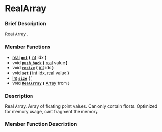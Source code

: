 #  RealArray  

###  Brief Description  
Real Array .

###  Member Functions 
  * [real](class_real)  **[`get`](#get)**  **(** [int](class_int) idx  **)**
  * void  **[`push_back`](#push_back)**  **(** [real](class_real) value  **)**
  * void  **[`resize`](#resize)**  **(** [int](class_int) idx  **)**
  * void  **[`set`](#set)**  **(** [int](class_int) idx, [real](class_real) value  **)**
  * [int](class_int)  **[`size`](#size)**  **(** **)**
  * void  **[`RealArray`](#RealArray)**  **(** [Array](class_array) from  **)**

###  Description  
Real Array. Array of floating point values. Can only contain floats. Optimized for memory usage, cant fragment the memory.

###  Member Function Description  
